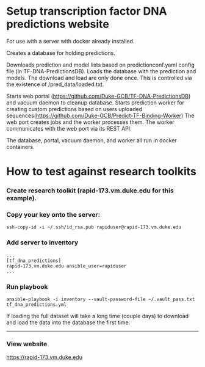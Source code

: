 # Setup transcription factor DNA predictions website
For use with a server with docker already installed.

Creates a database for holding predictions.
 
Downloads prediction and model lists based on predictionconf.yaml config file (in TF-DNA-PredictionsDB).
Loads the database with the prediction and models.
The download and load are only done once. 
This is controlled via the existence of /pred_data/loaded.txt.

Starts web portal (https://github.com/Duke-GCB/TF-DNA-PredictionsDB) and vacuum daemon to cleanup database.
Starts prediction worker for creating custom predictions based on users uploaded sequences(https://github.com/Duke-GCB/Predict-TF-Binding-Worker)
The web port creates jobs and the worker processes them. 
The worker communicates with the web port via its REST API.

The database, portal, vacuum daemon, and worker all run in docker containers.

# How to test against research toolkits
### Create research toolkit (rapid-173.vm.duke.edu for this example).

### Copy your key onto the server: 
```
ssh-copy-id -i ~/.ssh/id_rsa.pub rapiduser@rapid-173.vm.duke.edu
```
### Add server to inventory
```
...
[tf_dna_predictions]
rapid-173.vm.duke.edu ansible_user=rapiduser
...
```
### Run playbook
```
ansible-playbook -i inventory --vault-password-file ~/.vault_pass.txt tf_dna_predictions.yml 
```
If loading the full dataset will take a long time (couple days) to download and load the data into the database the first time.
****
### View website
https://rapid-173.vm.duke.edu

